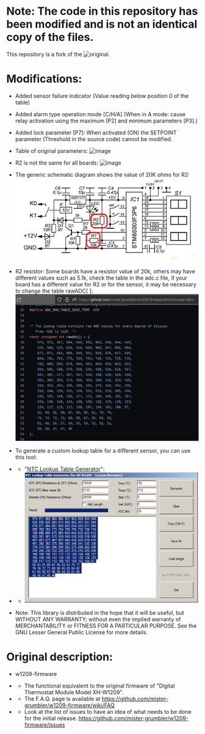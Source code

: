 # Note: The code in this repository has been modified and is not an identical copy of the files.


This repository is a fork of the ![original](https://github.com/mister-grumbler/w1209-firmware).

# Modifications:
- Added sensor failure indicator (Value reading below position 0 of the table)
- Added alarm type operation mode [C/H/A] (When in A mode: cause relay activation using the maximum [P2] and minimum parameters [P3].)
- Added lock parameter [P7]: When activated (ON) the SETPOINT parameter (Threshold in the source code) cannot be modified.

- Table of original parameters:
![image](https://raw.githubusercontent.com/rtek1000/w1209-firmware/master/Doc/Table_params_W1209.png)

- R2 is not the same for all boards:
![image](https://raw.githubusercontent.com/rtek1000/w1209-firmware/master/Doc/w1209.png)

- The generic schematic diagram shows the value of 20K ohms for R2:
![image](https://raw.githubusercontent.com/rtek1000/NTC_Lookup_Table_Generator/main/Img/image.jpg)

- R2 resistor: Some boards have a resistor value of 20k, others may have different values such as 5.1k, check the table in the adc.c file, if your board has a different value for R2 or for the sensor, it may be necessary to change the table rawADC[ ]:
![image](https://raw.githubusercontent.com/rtek1000/NTC_Lookup_Table_Generator/main/Img/Image2.png)

- To generate a custom lookup table for a different sensor, you can use this tool:
- - "[NTC Lookup Table Generator](https://github.com/rtek1000/NTC_Lookup_Table_Generator)":

- - ![image](https://github.com/rtek1000/NTC_Lookup_Table_Generator/blob/main/Img/Image_1.png)

- Note: This library is distributed in the hope that it will be useful, but WITHOUT ANY WARRANTY; without even the implied warranty of MERCHANTABILITY or FITNESS FOR A PARTICULAR PURPOSE. See the GNU Lesser General Public License for more details.

# Original description:
- w1209-firmware
- - The functional equivalent to the original firmware of "Digital Thermostat Module Model XH-W1209".

- - The F.A.Q. page is available at https://github.com/mister-grumbler/w1209-firmware/wiki/FAQ

- - Look at the list of issues to have an idea of what needs to be done for the initial release.
https://github.com/mister-grumbler/w1209-firmware/issues
